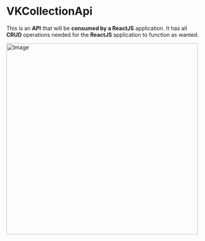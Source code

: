 # VKCollectionApi
This is an **API** that will be **consumed by a ReactJS** application. It has all **CRUD** operations needed for the **ReactJS** application to function as wanted.

<img alt="Image" width="500" src="https://user-images.githubusercontent.com/99538671/232801289-09ad5fb0-9031-485d-a5af-4d4844a73208.png"/>
